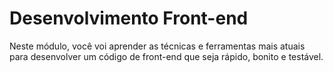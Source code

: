# Desenvolvimento Front-end
Neste módulo, você voi aprender as técnicas e ferramentas mais atuais para desenvolver um código de front-end que seja rápido, bonito e testável.